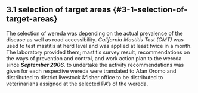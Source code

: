 ## 3.1 selection of target areas {#3-1-selection-of-target-areas}

The selection of wereda was depending on the actual prevalence of the disease as well as road accessibility. _California Mastitis Test (CMT)_ was used to test mastitis at herd level and was applied at least twice in a month. The laboratory provided them; mastitis survey result, recommendations on the ways of prevention and control, and work action plan to the wereda since **_September 2006_**. to undertake the activity recommendations was given for each respective wereda were translated to Afan Oromo and distributed to district livestock &amp;fisher office to be distributed to veterinarians assigned at the selected PA’s of the wereda.